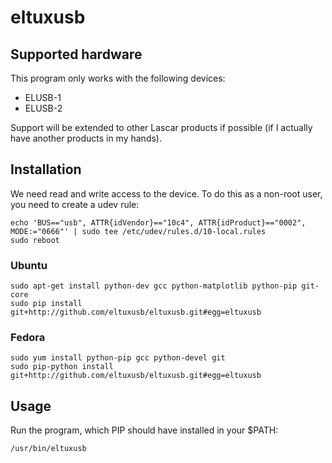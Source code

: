# eltuxusb

## Supported hardware

This program only works with the following devices:

 * ELUSB-1 
 * ELUSB-2

Support will be extended to other Lascar products if possible (if I actually have another products in my hands).

## Installation

We need read and write access to the device. To do this as a non-root user, you need to create a udev rule:

    echo 'BUS=="usb", ATTR{idVendor}=="10c4", ATTR{idProduct}=="0002", MODE:="0666"' | sudo tee /etc/udev/rules.d/10-local.rules
    sudo reboot

### Ubuntu

    sudo apt-get install python-dev gcc python-matplotlib python-pip git-core
    sudo pip install git+http://github.com/eltuxusb/eltuxusb.git#egg=eltuxusb

### Fedora

    sudo yum install python-pip gcc python-devel git
    sudo pip-python install git+http://github.com/eltuxusb/eltuxusb.git#egg=eltuxusb

## Usage

Run the program, which PIP should have installed in your $PATH:

    /usr/bin/eltuxusb
